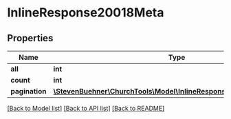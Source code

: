 # InlineResponse20018Meta

## Properties
Name | Type | Description | Notes
------------ | ------------- | ------------- | -------------
**all** | **int** |  | [optional] 
**count** | **int** |  | [optional] 
**pagination** | [**\StevenBuehner\ChurchTools\Model\InlineResponse2007MetaPagination**](InlineResponse2007MetaPagination.md) |  | [optional] 

[[Back to Model list]](../../README.md#documentation-for-models) [[Back to API list]](../../README.md#documentation-for-api-endpoints) [[Back to README]](../../README.md)

